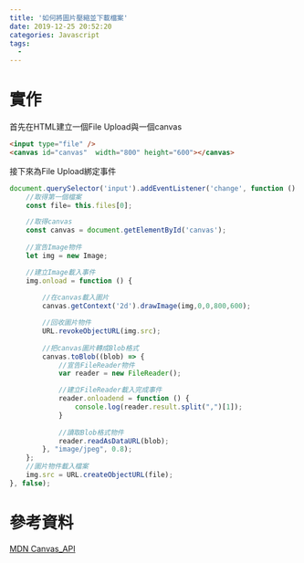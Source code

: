 ```yaml
---
title: '如何將圖片壓縮並下載檔案'
date: 2019-12-25 20:52:20
categories: Javascript
tags:
  - 
---
```

# 實作
首先在HTML建立一個File Upload與一個canvas

```html
<input type="file" />
<canvas id="canvas"  width="800" height="600"></canvas>
```

接下來為File Upload綁定事件

```javascript
document.querySelector('input').addEventListener('change', function () {
    //取得第一個檔案
    const file= this.files[0];

    //取得canvas
    const canvas = document.getElementById('canvas');   
    
    //宣告Image物件
    let img = new Image; 

    //建立Image載入事件
    img.onload = function () {
        
        //在canvas載入圖片 
        canvas.getContext('2d').drawImage(img,0,0,800,600); 

        //回收圖片物件
        URL.revokeObjectURL(img.src);   
        
        //把canvas圖片轉成Blob格式
        canvas.toBlob((blob) => {
            //宣告FileReader物件
            var reader = new FileReader();

            //建立FileReader載入完成事件
            reader.onloadend = function () {
                console.log(reader.result.split(",")[1]);
            }
            
            //讀取Blob格式物件
            reader.readAsDataURL(blob);
        }, "image/jpeg", 0.8);
    };
    //圖片物件載入檔案
    img.src = URL.createObjectURL(file);
}, false);
```

# 參考資料
[MDN Canvas_API](https://developer.mozilla.org/en-US/docs/Web/API/Canvas_API)
